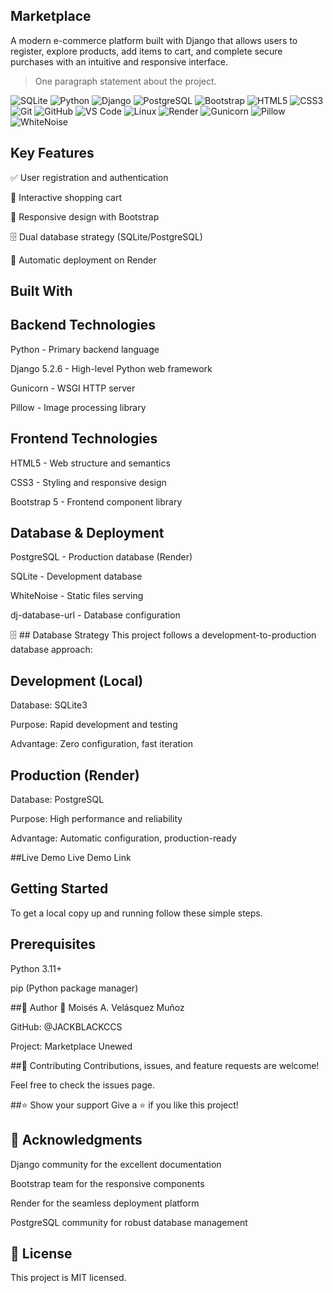 

## Marketplace 

A modern e-commerce platform built with Django that allows users to register, explore products, add items to cart, and complete secure purchases with an intuitive and responsive interface.


> One paragraph statement about the project.


![SQLite](https://img.shields.io/badge/sqlite-003B57?style=for-the-badge&logo=sqlite&logoColor=white)
![Python](https://img.shields.io/badge/python-3776AB?style=for-the-badge&logo=python&logoColor=white)
![Django](https://img.shields.io/badge/django-092E20?style=for-the-badge&logo=django&logoColor=white)
![PostgreSQL](https://img.shields.io/badge/postgresql-4169E1?style=for-the-badge&logo=postgresql&logoColor=white)
![Bootstrap](https://img.shields.io/badge/bootstrap-7952B3?style=for-the-badge&logo=bootstrap&logoColor=white)
![HTML5](https://img.shields.io/badge/html%205-E34F26?style=for-the-badge&logo=html5&logoColor=white)
![CSS3](https://img.shields.io/badge/css%203-1572B6?style=for-the-badge&logo=css3&logoColor=white)
![Git](https://img.shields.io/badge/git-F05032?style=for-the-badge&logo=git&logoColor=white)
![GitHub](https://img.shields.io/badge/github-181717?style=for-the-badge&logo=github&logoColor=white)
![VS Code](https://img.shields.io/badge/visual%20studio%20code-007ACC?style=for-the-badge&logo=visualstudiocode&logoColor=white)
![Linux](https://img.shields.io/badge/linux-FCC624?style=for-the-badge&logo=linux&logoColor=black)
![Render](https://img.shields.io/badge/render-46E3B7?style=for-the-badge&logo=render&logoColor=white)
![Gunicorn](https://img.shields.io/badge/gunicorn-499848?style=for-the-badge&logo=gunicorn&logoColor=white)
![Pillow](https://img.shields.io/badge/pillow-8F2B2B?style=for-the-badge&logo=pillow&logoColor=white)
![WhiteNoise](https://img.shields.io/badge/whitenoise-whitenoise?style=for-the-badge&logo=whitenoise&logoColor=white)



 ## Key Features
 
✅ User registration and authentication

🛒 Interactive shopping cart

📱 Responsive design with Bootstrap

🗄️ Dual database strategy (SQLite/PostgreSQL)

🚀 Automatic deployment on Render

## Built With

## Backend Technologies

Python - Primary backend language

Django 5.2.6 - High-level Python web framework

Gunicorn - WSGI HTTP server

Pillow - Image processing library

## Frontend Technologies

HTML5 - Web structure and semantics

CSS3 - Styling and responsive design

Bootstrap 5 - Frontend component library

## Database & Deployment
PostgreSQL - Production database (Render)

SQLite - Development database

WhiteNoise - Static files serving

dj-database-url - Database configuration

🗄️ ##  Database Strategy
This project follows a development-to-production database approach:

## Development (Local)
Database: SQLite3

Purpose: Rapid development and testing

Advantage: Zero configuration, fast iteration

## Production (Render)
Database: PostgreSQL

Purpose: High performance and reliability

Advantage: Automatic configuration, production-ready

##Live Demo
Live Demo Link

## Getting Started
To get a local copy up and running follow these simple steps.

## Prerequisites
Python 3.11+

pip (Python package manager)

##👥 Author
👤 Moisés A. Velásquez Muñoz

GitHub: @JACKBLACKCCS

Project: Marketplace Unewed

##🤝 Contributing
Contributions, issues, and feature requests are welcome!

Feel free to check the issues page.

##⭐ Show your support
Give a ⭐️ if you like this project!

## 🙏 Acknowledgments
Django community for the excellent documentation

Bootstrap team for the responsive components

Render for the seamless deployment platform

PostgreSQL community for robust database management

## 📝 License
This project is MIT licensed.
